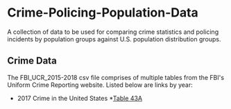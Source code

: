 # Crime-Policing-Population-Data
A collection of data to be used for comparing crime statistics and policing incidents by population groups against U.S. population distribution groups.

## Crime Data
The FBI_UCR_2015-2018 csv file comprises of multiple tables from the FBI's Uniform Crime Reporting website. Listed below are links by year:

* 2017 Crime in the United States
  *[Table 43A](https://ucr.fbi.gov/crime-in-the-u.s/2017/crime-in-the-u.s.-2017/topic-pages/tables/table-43)
